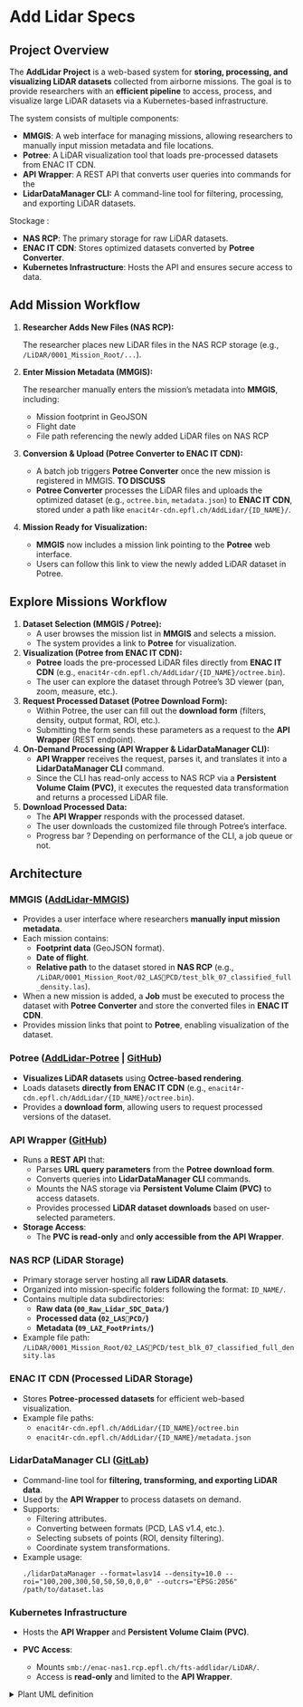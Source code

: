 # Add Lidar Specs

## Project Overview

The **AddLidar Project** is a web-based system for **storing, processing, and visualizing LiDAR datasets** collected from airborne missions. The goal is to provide researchers with an **efficient pipeline** to access, process, and visualize large LiDAR datasets via a Kubernetes-based infrastructure.

The system consists of multiple components:

- **MMGIS**: A web interface for managing missions, allowing researchers to manually input mission metadata and file locations.
- **Potree**: A LiDAR visualization tool that loads pre-processed datasets from ENAC IT CDN.
- **API Wrapper**: A REST API that converts user queries into commands for the
- **LidarDataManager CLI:** A command-line tool for filtering, processing, and exporting LiDAR datasets.

Stockage :

- **NAS RCP**: The primary storage for raw LiDAR datasets.
- **ENAC IT CDN**: Stores optimized datasets converted by **Potree Converter**.
- **Kubernetes Infrastructure**: Hosts the API and ensures secure access to data.

## **Add Mission Workflow**

1. **Researcher Adds New Files (NAS RCP):**

   The researcher places new LiDAR files in the NAS RCP storage (e.g., `/LiDAR/0001_Mission_Root/...`).

2. **Enter Mission Metadata (MMGIS):**

   The researcher manually enters the mission’s metadata into **MMGIS**, including:

   - Mission footprint in GeoJSON
   - Flight date
   - File path referencing the newly added LiDAR files on NAS RCP

3. **Conversion & Upload (Potree Converter to ENAC IT CDN):**
   - A batch job triggers **Potree Converter** once the new mission is registered in MMGIS. **TO DISCUSS**
   - **Potree Converter** processes the LiDAR files and uploads the optimized dataset (e.g., `octree.bin`, `metadata.json`) to **ENAC IT CDN**, stored under a path like `enacit4r-cdn.epfl.ch/AddLidar/{ID_NAME}/`.
4. **Mission Ready for Visualization:**
   - **MMGIS** now includes a mission link pointing to the **Potree** web interface.
   - Users can follow this link to view the newly added LiDAR dataset in Potree.

## **Explore Missions Workflow**

1. **Dataset Selection (MMGIS / Potree):**
   - A user browses the mission list in **MMGIS** and selects a mission.
   - The system provides a link to **Potree** for visualization.
2. **Visualization (Potree from ENAC IT CDN):**
   - **Potree** loads the pre-processed LiDAR files directly from **ENAC IT CDN** (e.g., `enacit4r-cdn.epfl.ch/AddLidar/{ID_NAME}/octree.bin`).
   - The user can explore the dataset through Potree’s 3D viewer (pan, zoom, measure, etc.).
3. **Request Processed Dataset (Potree Download Form):**
   - Within Potree, the user can fill out the **download form** (filters, density, output format, ROI, etc.).
   - Submitting the form sends these parameters as a request to the **API Wrapper** (REST endpoint).
4. **On-Demand Processing (API Wrapper & LidarDataManager CLI):**
   - **API Wrapper** receives the request, parses it, and translates it into a **LidarDataManager CLI** command.
   - Since the CLI has read-only access to NAS RCP via a **Persistent Volume Claim (PVC)**, it executes the requested data transformation and returns a processed LiDAR file.
5. **Download Processed Data:**
   - The **API Wrapper** responds with the processed dataset.
   - The user downloads the customized file through Potree’s interface.
   - Progress bar ? Depending on performance of the CLI, a job queue or not.

## Architecture

### **MMGIS** ([AddLidar-MMGIS](https://addlidar-mmgis-dev.epfl.ch/))

- Provides a user interface where researchers **manually input mission metadata**.
- Each mission contains:
  - **Footprint data** (GeoJSON format).
  - **Date of flight**.
  - **Relative path** to the dataset stored in **NAS RCP** (e.g., `/LiDAR/0001_Mission_Root/02_LASPCD/test_blk_07_classified_full_density.las`).
- When a new mission is added, a **Job** must be executed to process the dataset with **Potree Converter** and store the converted files in **ENAC IT CDN**.
- Provides mission links that point to **Potree**, enabling visualization of the dataset.

### **Potree** ([AddLidar-Potree](https://addlidar-potree.epfl.ch/) | [GitHub](https://github.com/EPFL-ENAC/AddLidar-Potree))

- **Visualizes LiDAR datasets** using **Octree-based rendering**.
- Loads datasets **directly from ENAC IT CDN** (e.g., `enacit4r-cdn.epfl.ch/AddLidar/{ID_NAME}/octree.bin`).
- Provides a **download form**, allowing users to request processed versions of the dataset.

### **API Wrapper** ([GitHub](https://github.com/EPFL-ENAC/AddLidar-API))

- Runs a **REST API** that:
  - Parses **URL query parameters** from the **Potree download form**.
  - Converts queries into **LidarDataManager CLI** commands.
  - Mounts the NAS storage via **Persistent Volume Claim (PVC)** to access datasets.
  - Provides processed **LiDAR dataset downloads** based on user-selected parameters.
- **Storage Access**:
  - The **PVC is read-only** and **only accessible from the API Wrapper**.

### **NAS RCP (LiDAR Storage)**

- Primary storage server hosting all **raw LiDAR datasets**.
- Organized into mission-specific folders following the format: `ID_NAME/`.
- Contains multiple data subdirectories:
  - **Raw data (`00_Raw_Lidar_SDC_Data/`)**
  - **Processed data (`02_LASPCD/`)**
  - **Metadata (`09_LAZ_FootPrints/`)**
- Example file path: `/LiDAR/0001_Mission_Root/02_LASPCD/test_blk_07_classified_full_density.las`

### **ENAC IT CDN (Processed LiDAR Storage)**

- Stores **Potree-processed datasets** for efficient web-based visualization.
- Example file paths:
  - `enacit4r-cdn.epfl.ch/AddLidar/{ID_NAME}/octree.bin`
  - `enacit4r-cdn.epfl.ch/AddLidar/{ID_NAME}/metadata.json`

### **LidarDataManager CLI** ([GitLab](https://gitlab.epfl.ch/topo/lidardatamanager))

- Command-line tool for **filtering, transforming, and exporting LiDAR data**.
- Used by the **API Wrapper** to process datasets on demand.
- Supports:
  - Filtering attributes.
  - Converting between formats (PCD, LAS v1.4, etc.).
  - Selecting subsets of points (ROI, density filtering).
  - Coordinate system transformations.
- Example usage:
  ```
  ./lidarDataManager --format=lasv14 --density=10.0 --roi="100,200,300,50,50,50,0,0,0" --outcrs="EPSG:2056" /path/to/dataset.las
  ```

### **Kubernetes Infrastructure**

- Hosts the **API Wrapper** and **Persistent Volume Claim (PVC)**.
- **PVC Access**:

  - Mounts `smb://enac-nas1.rcp.epfl.ch/fts-addlidar/LiDAR/`.
  - Access is **read-only** and limited to the **API Wrapper**.

<details>

<summary>Plant UML definition</summary>

```plantuml
@startuml
  !pragma teoz true
  title AddLidar - High-Level Architecture
  skinparam componentStyle uml2
  skinparam component {
  BackgroundColor<<K8S>> #F1F4FF
  BackgroundColor<<Storage>> #F9F9F9
  BackgroundColor<<Web>> #FFFCEF
  BackgroundColor<<Service>> #EFFFEF
  BorderColor #999999
  FontColor #333333
  }
  rectangle "Kubernetes" <<K8S>> as K8S {
  component "API Wrapper" <<Service>> as API
  component "LidarDataManager CLI" <<Service>> as CLI
  note bottom of API
  • Exposes REST endpoints
  • Translates user requests into CLI commands
  • Connects to read-only PVC
  end note
  note bottom of CLI
  • Command-line LiDAR processing
  • Called by API Wrapper
  • Reads from NAS via PVC
  end note
  }
  rectangle "External Storage" <<Storage>> as EXT {
  folder "NAS RCP\n(Raw LiDAR)" <<Storage>> as NAS
  folder "ENAC IT CDN\n(Processed LiDAR)" <<Storage>> as CDN
  }
  component "MMGIS" <<Web>> as MMGIS
  component "Potree" <<Web>> as Potree
  ' Relationships
  MMGIS -[hidden]-> NAS
  MMGIS -[hidden]-> Potree
  Potree -[hidden]-> CDN
  Potree -[hidden]-> API
  API -[hidden]-> CLI
  CLI -[hidden]-> NAS
  API -[hidden]-> CDN
  ' Render visible lines with labels
  MMGIS --> NAS : 1) Path references\nRaw LiDAR
  MMGIS --> Potree : 2) Link to 3D viewer
  Potree --> CDN : Loads pre-processed\noctree data
  Potree --> API : Requests on-demand\nprocessing
  API --> CLI : Translates REST calls\nto CLI commands
  CLI --> NAS : Reads raw LiDAR\n(read-only via PVC)
  API --> CDN : (Optional) Upload or\nupdate processed data
  Potree <-- API : Returns processed\nLiDAR for download
  @enduml
```

</details>
